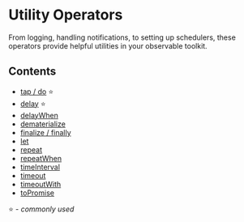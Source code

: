 # Utility Operators

From logging, handling notifications, to setting up schedulers, these operators
provide helpful utilities in your observable toolkit.

## Contents

- [tap / do](do.md) ⭐
- [delay](delay.md) ⭐
- [delayWhen](delaywhen.md)
- [dematerialize](dematerialize.md)
- [finalize / finally](finalize.md)
- [let](let.md)
- [repeat](repeat.md)
- [repeatWhen](repeatwhen.md)
- [timeInterval](timeinterval.md)
- [timeout](timeout.md)
- [timeoutWith](timeoutwith.md)
- [toPromise](topromise.md)

⭐ - _commonly used_
